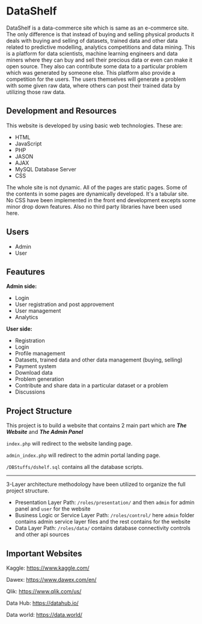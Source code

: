 # DataShelf

DataShelf is a data-commerce site which is same as an e-commerce site. The only difference is that instead of
buying and selling physical products it deals with buying and selling of datasets, trained
data and other data related to predictive modelling, analytics competitions and data mining.
This is a platform for data scientists, machine learning engineers and data miners where
they can buy and sell their precious data or even can make it open source. They also can
contribute some data to a particular problem which was generated by someone else. This
platform also provide a competition for the users. The users themselves will generate a
problem with some given raw data, where others can post their trained data by utilizing
those raw data.

## Development and Resources

This website is developed by using basic web technologies. These are:

* HTML
* JavaScript
* PHP
* JASON
* AJAX
* MySQL Database Server
* CSS

The whole site is not dynamic. All of the pages are static pages. Some of the contents
in some pages are dynamically developed. It's a tabular site. No CSS have been
implemented in the front end development excepts some minor drop down features. Also
no third party libraries have been used here.

## Users

* Admin
* User

## Feautures

**Admin side:**

* Login
* User registration and post approvement
* User management
* Analytics

**User side:**

* Registration
* Login
* Profile management
* Datasets, trained data and other data management (buying, selling)
* Payment system
* Download data
* Problem generation
* Contribute and share data in a particular dataset or a problem
* Discussions

## Project Structure

This project is to build a website that contains 2 main part which are ***The Website***
and ***The Admin Panel***

`index.php` will redirect to the website landing page.

`admin_index.php` will redirect to the admin portal landing page.

`/DBStuffs/dshelf.sql` contains all the database scripts.

---

3-Layer architecture methodology have been utilized to organize the full project structure.

* Presentation Layer Path: `/roles/presentation/` and then `admin` for admin panel and `user` for the website
* Business Logic or Service Layer Path: `/roles/control/` here `admin` folder contains admin service layer files
and the rest contains for the website
* Data Layer Path: `/roles/data/` contains database connectivity controls and other api sources

## Important Websites

Kaggle: https://www.kaggle.com/

Dawex: https://www.dawex.com/en/

Qlik: https://www.qlik.com/us/

Data Hub: https://datahub.io/

Data world: https://data.world/
